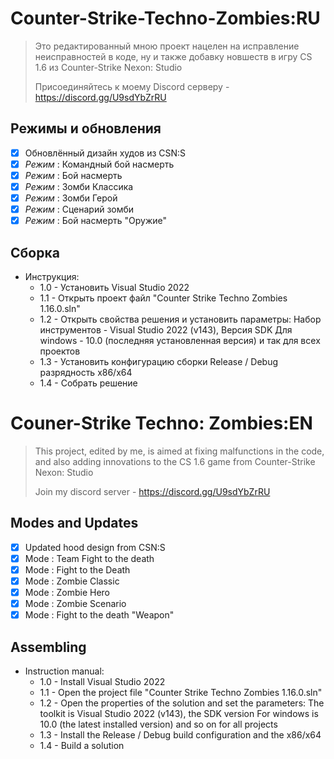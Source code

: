 # Counter-Strike-Techno-Zombies:RU
>Это редактированный мною проект нацелен на исправление неисправностей в коде, ну и также добавку новшеств в игру CS 1.6 из Counter-Strike Nexon: Studio
>
>Присоединяйтесь к моему Discord серверу - https://discord.gg/U9sdYbZrRU

## Режимы и обновления
* [x] Обновлённый дизайн худов из CSN:S
* [x] *Режим* : Командный бой насмерть
* [x] *Режим* : Бой насмерть
* [x] *Режим* : Зомби Классика
* [x] *Режим* : Зомби Герой
* [x] *Режим* : Сценарий зомби
* [x] *Режим* : Бой насмерть "Оружие"

## Сборка
- Инструкция:
  - 1.0 - Установить Visual Studio 2022
  - 1.1 - Открыть проект файл "Counter Strike Techno Zombies 1.16.0.sln"
  - 1.2 - Открыть свойства решения и установить параметры:
          Набор инструментов - Visual Studio 2022 (v143), Версия SDK Для windows - 10.0 (последняя установленная версия)
            и так для всех проектов
  - 1.3 - Установить конфигурацию сборки Release / Debug разрядность x86/x64
  - 1.4 - Собрать решение

# Couner-Strike Techno: Zombies:EN
>This project, edited by me, is aimed at fixing malfunctions in the code, and also adding innovations to the CS 1.6 game from Counter-Strike Nexon: Studio
>
>Join my discord server - https://discord.gg/U9sdYbZrRU

## Modes and Updates
* [x] Updated hood design from CSN:S
* [x] Mode : Team Fight to the death
* [x] Mode : Fight to the Death
* [x] Mode : Zombie Classic
* [x] Mode : Zombie Hero
* [x] Mode : Zombie Scenario
* [x] Mode : Fight to the death "Weapon"

## Assembling

 - Instruction manual:
   - 1.0 - Install Visual Studio 2022
   - 1.1 - Open the project file "Counter Strike Techno Zombies 1.16.0.sln"
   - 1.2 - Open the properties of the solution and set the parameters: The toolkit is Visual Studio 2022 (v143), the SDK version For windows is 10.0 (the latest installed version) and so on for all projects
   - 1.3 - Install the Release / Debug build configuration and the x86/x64
   - 1.4 - Build a solution
